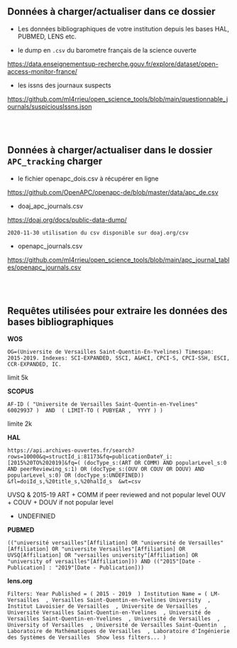 ## Données à charger/actualiser dans ce dossier

* Les données bibliographiques de votre institution depuis les bases HAL, PUBMED, LENS etc. <br />

* le dump en `.csv` du barometre français de la science ouverte

https://data.enseignementsup-recherche.gouv.fr/explore/dataset/open-access-monitor-france/

* les issns des journaux suspects

https://github.com/ml4rrieu/open_science_tools/blob/main/questionnable_journals/suspiciousIssns.json



<br /><br />
## Données à charger/actualiser dans le dossier `APC_tracking` charger 

* le fichier openapc_dois.csv à récupérer en ligne

https://github.com/OpenAPC/openapc-de/blob/master/data/apc_de.csv

* doaj_apc_journals.csv

https://doaj.org/docs/public-data-dump/

`2020-11-30 utilisation du csv disponible sur doaj.org/csv`


* openapc_journals.csv

https://github.com/ml4rrieu/open_science_tools/blob/main/apc_journal_tables/openapc_journals.csv



<br /><br />
## Requêtes utilisées pour extraire les données des bases bibliographiques
**WOS**

`OG=(Universite de Versailles Saint-Quentin-En-Yvelines)
Timespan: 2015-2019. Indexes: SCI-EXPANDED, SSCI, A&HCI, CPCI-S, CPCI-SSH, ESCI, CCR-EXPANDED, IC. `

limit 5k


**SCOPUS**

`AF-ID ( "Universite de Versailles Saint-Quentin-en-Yvelines"   60029937 )  AND  ( LIMIT-TO ( PUBYEAR ,  YYYY ) ) `

limite 2k


**HAL**

`https://api.archives-ouvertes.fr/search?rows=10000&q=structId_i:81173&fq=publicationDateY_i:[2015%20TO%202019]&fq=( (docType_s:(ART OR COMM) AND popularLevel_s:0 AND peerReviewing_s:1) OR (docType_s:(OUV OR COUV OR DOUV) AND popularLevel_s:0) OR (docType_s:UNDEFINED))
&fl=doiId_s,%20title_s,%20halId_s 
&wt=csv`

UVSQ & 2015-19 
ART + COMM if peer reviewed and not popular level
OUV + COUV  + DOUV  if not popular level
+ UNDEFINIED


**PUBMED**

`(("université versailles"[Affiliation] OR "université de Versailles"[Affiliation] OR "universite Versailles"[Affiliation] OR UVSQ[Affiliation] OR "versailles university"[Affiliation] OR "university of versailles"[Affiliation])) AND (("2015"[Date - Publication] : "2019"[Date - Publication]))`


**lens.org**

`Filters: Year Published = ( 2015 - 2019  ) Institution Name = ( LM-Versailles  , Versailles Saint-Quentin-en-Yvelines University  , Institut Lavoisier de Versailles  , Universite de Versailles  , Université Versailles Saint-Quentin-en-Yvelines  , Université de Versailles Saint-Quentin-en-Yvelines  , Université de Versailles  , University of Versailles  , Université de Versailles Saint-Quentin  , Laboratoire de Mathématiques de Versailles  , Laboratoire d'Ingénierie des Systèmes de Versailles  Show less filters... )`

